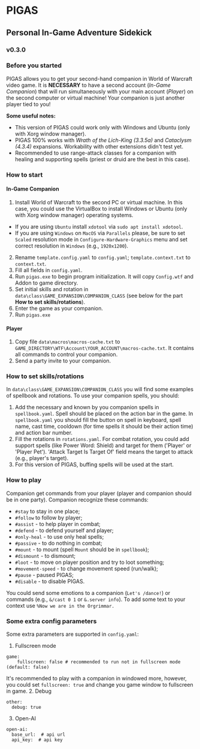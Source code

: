 # PIGAS
## Personal In-Game Adventure Sidekick
### v0.3.0

### Before you started
PIGAS allows you to get your second-hand companion in World of Warcraft video game.
It is **NECESSARY** to have a second account (_In-Game Companion_) that will run simultaneously with your main account (_Player_) on the second computer or virtual machine!
Your companion is just another player tied to you!

**Some useful notes:**
- This version of PIGAS could work only with Windows and Ubuntu (only with Xorg window manager).
- PIGAS 100% works with *Wrath of the Lich-King (3.3.5a)* and *Cataclysm (4.3.4)* expansions. Workability with other extensions didn't test yet.
- Recommended to use range-attack classes for a companion with healing and supporting spells (priest or druid are the best in this case).

### How to start
#### In-Game Companion
1. Install World of Warcraft to the second PC or virtual machine. In this case, you could use the VirtualBox to install Windows or Ubuntu (only with Xorg window manager) operating systems.
- If you are using `Ubuntu` install `xdotool` via `sudo apt install xdotool`.
- If you are using `Windows` on `MacOS` via `Parallels` please, be sure to set `Scaled` resolution mode in `Configure-Hardware-Graphics` menu and set correct resolution in `Windows` (e.g., `1920x1200`). 
2. Rename `template.config.yaml` to `config.yaml`; `template.context.txt` to `context.txt`.
3. Fill all fields in `config.yaml`.
4. Run `pigas.exe` to begin program initialization. It will copy `Config.wtf` and Addon to game directory.
5. Set initial skills and rotation in `data\class\GAME_EXPANSION\COMPANION_CLASS` (see below for the part __How to set skills/rotations__).
6. Enter the game as your companion.
7. Run `pigas.exe`

#### Player
1. Copy file `data\macros\macros-cache.txt` to `GAME_DIRECTORY\WTF\Account\YOUR_ACCOUNT\macros-cache.txt`. It contains all commands to control your companion.
2. Send a party invite to your companion.

### How to set skills/rotations
In `data\class\GAME_EXPANSION\COMPANION_CLASS` you will find some examples of spellbook and rotations. 
To use your companion spells, you should:
1. Add the necessary and known by you companion spells in `spellbook.yaml`. Spell should be placed on the action bar in the game.  In `spellbook.yaml` you should fill the button on spell in keyboard, spell name, cast time, cooldown (for time spells it should be their action time) and action bar number.
2. Fill the rotations in `rotations.yaml`. For combat rotation, you could add support spells (like Power Word: Shield) and target for them ('Player' or 'Player Pet'). 'Attack Target Is Target Of' field means the target to attack (e.g., player's target).
3. For this version of PIGAS, buffing spells will be used at the start.
### How to play

Companion get commands from your player (player and companion should be in one party).
Companion recognize these commands:
- `#stay` to stay in one place;
- `#follow` to follow by player;
- `#assist` - to help player in combat;
- `#defend` - to defend yourself and player;
- `#only-heal` - to use only heal spells;
- `#passive` - to do nothing in combat;
- `#mount` - to mount (spell `Mount` should be in `spellbook`);
- `#dismount` - to dismount;
- `#loot` - to move on player position and try to loot something;
- `#movement-speed` - to change movement speed (run/walk);
- `#pause` - paused PIGAS;
- `#disable` - to disable PIGAS.

You could send some emotions to a companion (`Let's /dance!`) or commands (e.g., `&/cast 0 1` or `&.server info`).
To add some text to your context use `%Now we are in the Orgrimmar.`

### Some extra config parameters
Some extra parameters are supported in `config.yaml`:
1. Fullscreen mode
```
game:
    fullscreen: false # recommended to run not in fullscreen mode (default: false)
```
It's recommended to play with a companion in windowed more,
however, you could set `fullscreen: true` and change you game window to fullscreen in game.
2. Debug
```
other:
  debug: true
```

3. Open-AI
```
open-ai:
  base_url:  # api url
  api_key:  # api key
```